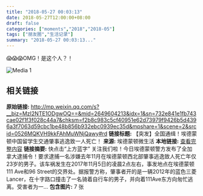 ```yaml
---
title: "2018-05-27 00:03:13"
date: 2018-05-27T12:00:00+08:00
draft: false
categories: ["moments","2018","2018-05"]
tags: ["朋友圈","生活记录"]
summary: "2018-05-27 00:03:13..."
---
```


😱😱😱OMG！是这个人？！

![Media 1](/Moments/photos/2018-05-27/201805270003130.jpg)

## 相关链接

**原始链接:** http://mp.weixin.qq.com/s?__biz=MzI2NTE1ODgwOQ==&mid=2649604213&idx=1&sn=732e841e1fb743cae02f1f3f028c44a7&chksm=f2b8c983c5cf40951e62d73979f9426b5d4396a3f7063d59cbc1be48b856b932ebc0939ec35d&mpshare=1&scene=2&srcid=0526MQKVH9kkFAhMuWNjQawy#rd
**链接标题:** 【突发】全国通缉！埃德蒙顿中国留学生交通肇事逃逸致一人死亡！
**来源:** 埃德蒙顿微生活
**本地链接:** [查看完整内容](/link_content/2018/05/2018-05-27-2/link_content/)
**链接摘要:** 快点击“上方蓝字” 关注我们啦！今日埃德蒙顿警方发布了全加拿大逮捕令！要求逮捕一名涉嫌去年11月在埃德蒙顿西北部肇事逃逸致人死亡年仅23岁的男子。该车祸发生在2017年11月5日的凌晨2点左右，事发地点在埃德蒙顿111 Ave和96 Street的交界处。据报警方称，肇事者开的是一辆2012年的蓝色三菱Lancer，在十字路口撞击了一名骑着自行车的男子，并向着111Ave东方向匆忙逃离。受害者为一...
**包含图片:** 7 张


